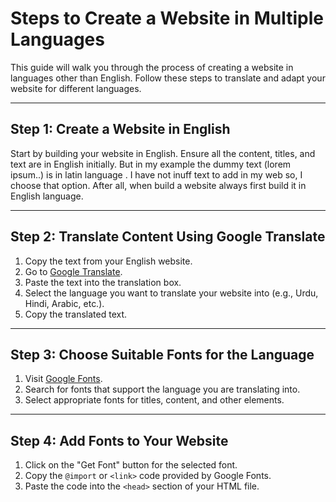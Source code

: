 # Steps to Create a Website in Multiple Languages

This guide will walk you through the process of creating a website in languages other than English. Follow these steps to translate and adapt your website for different languages.

---

## Step 1: Create a Website in English
Start by building your website in English. Ensure all the content, titles, and text are in English initially. But in my example the dummy text (lorem ipsum..) is in latin language . I have not inuff text to add in my web so, I choose that option. After all, when build a website always first build it in English language. 

---

## Step 2: Translate Content Using Google Translate
1. Copy the text from your English website.
2. Go to [Google Translate](https://translate.google.com).
3. Paste the text into the translation box.
4. Select the language you want to translate your website into (e.g., Urdu, Hindi, Arabic, etc.).
5. Copy the translated text.

---

## Step 3: Choose Suitable Fonts for the Language
1. Visit [Google Fonts](https://fonts.google.com).
2. Search for fonts that support the language you are translating into.
3. Select appropriate fonts for titles, content, and other elements.

---

## Step 4: Add Fonts to Your Website
1. Click on the "Get Font" button for the selected font.
2. Copy the `@import` or `<link>` code provided by Google Fonts.
3. Paste the code into the `<head>` section of your HTML file.
